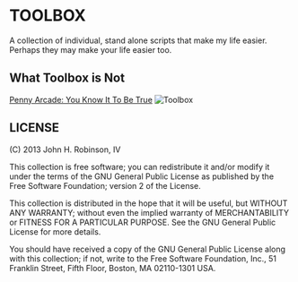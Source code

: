 TOOLBOX
=======

A collection of individual, stand alone scripts that make my life easier.
Perhaps they may make your life easier too.

What Toolbox is Not
-------------------

[Penny Arcade: You Know It To Be True](http://www.penny-arcade.com/comic/2006/11/13)
![Toolbox](http://art.penny-arcade.com/photos/215554825_6zToR-L-2.jpg)

LICENSE
-------

(C) 2013 John H. Robinson, IV

This collection is free software; you can redistribute it and/or modify it
under the terms of the GNU General Public License as published by the Free
Software Foundation; version 2 of the License.

This collection is distributed in the hope that it will be useful, but WITHOUT
ANY WARRANTY; without even the implied warranty of MERCHANTABILITY or FITNESS
FOR A PARTICULAR PURPOSE.  See the GNU General Public License for more details.

You should have received a copy of the GNU General Public License along with
this collection; if not, write to the Free Software Foundation, Inc., 51
Franklin Street, Fifth Floor, Boston, MA 02110-1301 USA.
